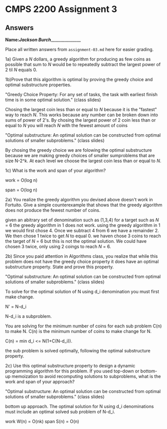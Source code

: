 # CMPS 2200 Assignment 3
## Answers

**Name:**_____Jackson Burch____________________


Place all written answers from `assignment-03.md` here for easier grading.

1a) Given a $N$ dollars, a greedy algorithm for producing as few coins as possible that sum to $N$ would be to repeatedly subtract the largest power of 2 til $N$ equals 0.

1b)Prove that this algorithm is optimal by proving the greedy choice and optimal substructure properties.

"Greedy Choice Property: For any set of tasks, the task with earliest finish time is in some optimal solution." (class slides)

Chosing the largest coin less than or equal to $N$ because it is the "fastest" way to reach $N$. This works because any number can be broken down into sums of power of 2's. By chosing the largest power of 2 coin less than or equal to $N$ you will reach $N$ with the fewest amount of coins

"Optimal substructure: An optimal solution can be constructed from optimal solutions of smaller subproblems." (class slides)

By chosing the greedy choice we are folowing the optimal substructure because we are making greedy choices of smaller sumproblems that are size N-2^k. At each level we choose the largest coin less than or equal to $N$.

1c) What is the work and span of your algorithm?

work = O(log n)

span = O(log n)

2a)  You realize the greedy algorithm you devised above doesn't work in Fortuito. Give a simple counterexample that shows that the greedy algorithm does not produce the fewest number of coins.

given an abitrary set of denomination such as (1,3,4) for a target such as $N$ = 6 the greedy algorithm in 1 does not work.
using the greedy algorithm in 1 we would first chose 4. Once we subtract 4 from 6 we have a remainder 2. We then chose 1 twice to get $N$ to equal 0.
we haven chose 3 coins to reach the target of $N$ = 6 but this is not the optimal solution. We could have chosen 3 twice, only using 2 coings to reach $N$ = 6. 

2b)  Since you paid attention in Algorithms class, you realize that while this problem does not have the greedy choice property it does have an optimal substructure property. State and prove this property.

"Optimal substructure: An optimal solution can be constructed from optimal solutions of smaller subproblems." (class slides)

To solve for the optimal solution of N using d_i denomination you must first make change.

N' = N-d_i

N-d_i is a subproblem.

You are solving for the minimum number of coins for each sub problem C(n) to make N. C(n) is the minimum number of coins to make change for N.

C(n) = min d_i <= N(1+C(N-d_i)).

the sub problem is solved optimally, following the optimal substructure property.



2c) Use this optimal substructure property to design a dynamic programming algorithm for this problem. If you used top-down or bottom-up memoization to avoid recomputing solutions to subproblems, what is the work and span of your approach?

"Optimal substructure: An optimal solution can be constructed from optimal solutions of smaller subproblems." (class slides)

bottom up approach. The optimal solution for N using d_i denominations must include an optimal solved sub problem of N-d_i.

work W(n) = O(nk)
span S(n) = O(n)









